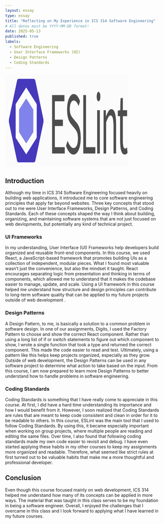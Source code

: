 ```yaml
---
layout: essay
type: essay
title: "Reflecting on My Experience in ICS 314 Software Engineering"
# All dates must be YYYY-MM-DD format!
date: 2025-05-13
published: true
labels:
  - Software Engineering
  - User Interface Frameworks (UI)
  - Design Patterns
  - Coding Standards 
---
```


<img width="400" height="300" class="rounded float-start pe-4" src="../img/eslint_image.png">


## Introduction 

Although my time in ICS 314 Software Engineering focused heavily on building web applications, it introduced me to core software engineering principles that apply far beyond websites. Three key concepts that stood out to me were User Interface Frameworks, Design Patterns, and Coding Standards. Each of these concepts shaped the way I think about building, organizing, and maintaining software systems that are not just focused on web devlopments, but potentially any kind of technical project.

### UI Frameworks
In my understanding, User Interface (UI) Frameworks help developers build organized and reusable front-end components. In this course, we used React, a JavaScript-based framework that promotes building UIs as a collection of independent, modular pieces. What I found most valuable wasn’t just the convenience, but also the mindset it taught. React encourages separating logic from presentation and thinking in terms of components, which allowed me to understand that it makes the codebase easier to manage, update, and scale. Using a UI framework in this course helped me understand how structure and design principles can contribute to long-term software quality that can be applied to my future projects outside of web development . 

### Design Patterns
A Design Pattern, to me, is basically a solution to a common problem in software design. In one of our assignments, Digits, I used the Factory Pattern to choose and show the correct React component. Rather than using a long list of if or switch statements to figure out which component to show, I wrote a single function that took a type and returned the correct component. This made the code easier to read and test. Ultimately, using a pattern like this helps keep projects organized, especially as they grow. Outside of web development, the Design Patterns can be used in any software project to determine what action to take based on the input. From this course, I am now prepared to learn more Design Patterns to better understand how to handle problems in software engineering. 

### Coding Standards
Coding Standards is something that I have really come to appreciate in this course. At first, I did have a hard time understanding its importance and how I would benefit from it. However, I soon realized that Coding Standards are rules that are meant to keep code consistent and clean in order for it to be readable to others. In this course, ESLint was the main tool that I used to follow Coding Standards. By using this, it became especially important when working on group projects, where multiple people are reading and editing the same files. Over time, I also found that following coding standards made my own code easier to revisit and debug. I have even started applying these habits in my other courses to keep my assignments more organized and readable. Therefore, what seemed like strict rules at first turned out to be valuable habits that make me a more thoughtful and professional developer. 

## Conclusion 
Even though this course focused mainly on web development, ICS 314 helped me understand how many of its concepts can be applied in more ways. The material that was taught in this class serves to be my foundation in being a software engineer. Overall, I enjoyed the challenges that I overcame in this class and I look forward to applying what I have learned in my future courses. 

